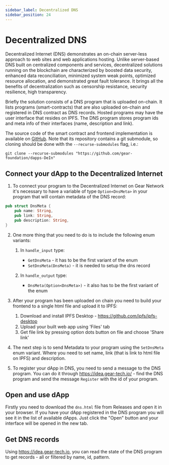 ```yaml
---
sidebar_label: Decentralized DNS
sidebar_position: 24
---
```


# Decentralized DNS

Decentralized Internet (DNS) demonstrates an on-chain server-less approach to web sites and web applications hosting. Unlike server-based DNS built on centralized components and services, decentralized solutions running on the blockchain are characterized by boosted data security, enhanced data reconciliation, minimized system weak points, optimized resource allocation, and demonstrated great fault tolerance. It brings all the benefits of decentralization such as censorship resistance, security resilience, high transparency.

Briefly the solution consists of a DNS program that is uploaded on-chain. It lists programs (smart-contracts) that are also uploaded on-chain and registered in DNS contract as DNS records. Hosted programs may have the user interface that resides on IPFS. The DNS program stores program ids and meta info of their interfaces (name, description and link).

The source code of the smart contract and frontend implementation is available on [GitHub](https://github.com/gear-foundation/dapps-DeIn).
Note that its repository contains a git submodule, so cloning should be done with the `--recurse-submodules` flag, i.e.:
```
git clone --recurse-submodules "https://github.com/gear-foundation/dapps-DeIn"
```

## Connect your dApp to the Decentralized Internet

1. To connect your program to the Decentralized Internet on Gear Network it's necessary to have a variable of type `Option<DnsMeta>` in your program that will contain metadata of the DNS record:

```rust
pub struct DnsMeta {
    pub name: String,
    pub link: String,
    pub description: String,
}
```

2. One more thing that you need to do is to include the following enum variants:

    1. In `handle_input` type:
        - `GetDnsMeta` - it has to be the first variant of the enum
        - `SetDnsMeta(DnsMeta)` - it is needed to setup the dns record

    2. In `handle_output` type:
        - `DnsMeta(Option<DnsMeta>)` - it also has to be the first variant of the enum

3. After your program has been uploaded on chain you need to build your frontend to a single html file and upload it to IPFS:
    1. Download and install IPFS Desktop - https://github.com/ipfs/ipfs-desktop
    2. Upload your built web app using 'Files' tab
    3. Get file link by pressing option dots button on file and choose 'Share link'

4. The next step is to send Metadata to your program using the `SetDnsMeta` enum variant. Where you need to set name, link (that is link to html file on IPFS) and description.

5. To register your dApp in DNS, you need to send a message to the DNS program. You can do it through https://idea.gear-tech.io/ - find the DNS program and send the message `Register` with the id of your program.

## Open and use dApp

Firstly you need to download the `dns.html` file from Releases and open it in your browser. If you have your dApp registered in the DNS program you will see it in the list of available dApps. Just click the "Open" button and your interface will be opened in the new tab.

## Get DNS records

Using https://idea.gear-tech.io, you can read the state of the DNS program to get records - all or filtered by name, id, pattern.
